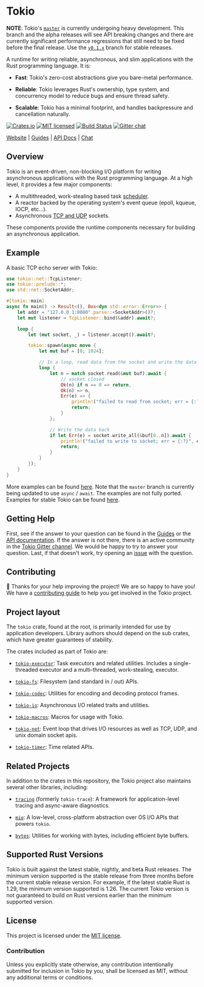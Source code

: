 # Tokio

 **NOTE**: Tokio's [`master`](https://github.com/tokio-rs/tokio) is currently undergoing heavy development. This branch and the alpha releases will see API breaking changes and there are currently significant performance regressions that still need to be fixed before the final release. Use the [`v0.1.x`](https://github.com/tokio-rs/tokio/tree/v0.1.x) branch for stable releases.

A runtime for writing reliable, asynchronous, and slim applications with
the Rust programming language. It is:

* **Fast**: Tokio's zero-cost abstractions give you bare-metal
  performance.

* **Reliable**: Tokio leverages Rust's ownership, type system, and
  concurrency model to reduce bugs and ensure thread safety.

* **Scalable**: Tokio has a minimal footprint, and handles backpressure
  and cancellation naturally.

[![Crates.io][crates-badge]][crates-url]
[![MIT licensed][mit-badge]][mit-url]
[![Build Status][azure-badge]][azure-url]
[![Gitter chat][gitter-badge]][gitter-url]

[crates-badge]: https://img.shields.io/crates/v/tokio.svg
[crates-url]: https://crates.io/crates/tokio
[mit-badge]: https://img.shields.io/badge/license-MIT-blue.svg
[mit-url]: LICENSE
[azure-badge]: https://dev.azure.com/tokio-rs/Tokio/_apis/build/status/tokio-rs.tokio?branchName=master
[azure-url]: https://dev.azure.com/tokio-rs/Tokio/_build/latest?definitionId=1&branchName=master
[gitter-badge]: https://img.shields.io/gitter/room/tokio-rs/tokio.svg
[gitter-url]: https://gitter.im/tokio-rs/tokio

[Website](https://tokio.rs) |
[Guides](https://tokio.rs/docs/) |
[API Docs](https://docs.rs/tokio/0.2.0-alpha.2/tokio) |
[Chat](https://gitter.im/tokio-rs/tokio)

## Overview

Tokio is an event-driven, non-blocking I/O platform for writing
asynchronous applications with the Rust programming language. At a high
level, it provides a few major components:

* A multithreaded, work-stealing based task [scheduler].
* A reactor backed by the operating system's event queue (epoll, kqueue,
  IOCP, etc...).
* Asynchronous [TCP and UDP][net] sockets.

These components provide the runtime components necessary for building
an asynchronous application.

[net]: https://docs.rs/tokio/0.2.0-alpha.2/tokio/net/index.html
[scheduler]: https://docs.rs/tokio/0.2.0-alpha.2/tokio/runtime/index.html

## Example

A basic TCP echo server with Tokio:

```rust
use tokio::net::TcpListener;
use tokio::prelude::*;
use std::net::SocketAddr;

#[tokio::main]
async fn main() -> Result<(), Box<dyn std::error::Error>> {
    let addr = "127.0.0.1:8080".parse::<SocketAddr>()?;
    let mut listener = TcpListener::bind(&addr).await?;

    loop {
        let (mut socket, _) = listener.accept().await?;

        tokio::spawn(async move {
            let mut buf = [0; 1024];

            // In a loop, read data from the socket and write the data back.
            loop {
                let n = match socket.read(&mut buf).await {
                    // socket closed
                    Ok(n) if n == 0 => return,
                    Ok(n) => n,
                    Err(e) => {
                        println!("failed to read from socket; err = {:?}", e);
                        return;
                    }
                };

                // Write the data back
                if let Err(e) = socket.write_all(&buf[0..n]).await {
                    println!("failed to write to socket; err = {:?}", e);
                    return;
                }
            }
        });
    }
}

```

More examples can be found [here](tokio/examples). Note that the `master` branch
is currently being updated to use `async` / `await`.  The examples are
not fully ported. Examples for stable Tokio can be found
[here](https://github.com/tokio-rs/tokio/tree/v0.1.x/tokio/examples).


## Getting Help

First, see if the answer to your question can be found in the [Guides] or the
[API documentation]. If the answer is not there, there is an active community in
the [Tokio Gitter channel][chat]. We would be happy to try to answer your
question.  Last, if that doesn't work, try opening an [issue] with the question.

[Guides]: https://tokio.rs/docs/
[API documentation]: https://docs.rs/tokio/0.2.0-alpha.2/tokio
[chat]: https://gitter.im/tokio-rs/tokio
[issue]: https://github.com/tokio-rs/tokio/issues/new

## Contributing

:balloon: Thanks for your help improving the project! We are so happy to have
you! We have a [contributing guide][guide] to help you get involved in the Tokio
project.

[guide]: CONTRIBUTING.md

## Project layout

The `tokio` crate, found at the root, is primarily intended for use by
application developers.  Library authors should depend on the sub crates, which
have greater guarantees of stability.

The crates included as part of Tokio are:

* [`tokio-executor`]: Task executors and related utilities. Includes a
  single-threaded executor and a multi-threaded, work-stealing, executor.

* [`tokio-fs`]: Filesystem (and standard in / out) APIs.

* [`tokio-codec`]: Utilities for encoding and decoding protocol frames.

* [`tokio-io`]: Asynchronous I/O related traits and utilities.

* [`tokio-macros`]: Macros for usage with Tokio.

* [`tokio-net`]: Event loop that drives I/O resources as well as TCP, UDP, and
  unix domain socket apis.

* [ `tokio-timer`]: Time related APIs.

[`tokio-codec`]: tokio-codec
[`tokio-current-thread`]: tokio-current-thread
[`tokio-executor`]: tokio-executor
[`tokio-fs`]: tokio-fs
[`tokio-io`]: tokio-io
[`tokio-macros`]: tokio-macros
[`tokio-net`]: tokio-net
[`tokio-timer`]: tokio-timer

## Related Projects

In addition to the crates in this repository, the Tokio project also maintains
several other libraries, including:

* [`tracing`] (formerly `tokio-trace`): A framework for application-level
  tracing and async-aware diagnostics.

* [`mio`]: A low-level, cross-platform abstraction over OS I/O APIs that powers
  `tokio`.

* [`bytes`]: Utilities for working with bytes, including efficient byte buffers.

[`tracing`]: https://github.com/tokio-rs/tracing
[`mio`]: https://github.com/tokio-rs/mio
[`bytes`]: https://github.com/tokio-rs/bytes

## Supported Rust Versions

Tokio is built against the latest stable, nightly, and beta Rust releases. The
minimum version supported is the stable release from three months before the
current stable release version. For example, if the latest stable Rust is 1.29,
the minimum version supported is 1.26. The current Tokio version is not
guaranteed to build on Rust versions earlier than the minimum supported version.

## License

This project is licensed under the [MIT license](LICENSE).

### Contribution

Unless you explicitly state otherwise, any contribution intentionally submitted
for inclusion in Tokio by you, shall be licensed as MIT, without any additional
terms or conditions.
